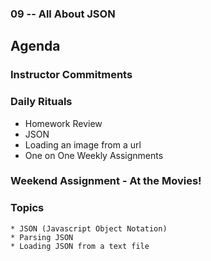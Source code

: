 ### 09 -- All About JSON

## Agenda

### Instructor Commitments

### Daily Rituals

* Homework Review
* JSON
* Loading an image from a url
* One on One Weekly Assignments

### Weekend Assignment - At the Movies!

### Topics

	* JSON (Javascript Object Notation)
	* Parsing JSON
	* Loading JSON from a text file
